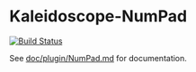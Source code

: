 # Kaleidoscope-NumPad

[![Build Status][travis:image]][travis:status]

 [travis:image]: https://travis-ci.org/keyboardio/Kaleidoscope-NumPad.svg?branch=master
 [travis:status]: https://travis-ci.org/keyboardio/Kaleidoscope-NumPad

See [doc/plugin/NumPad.md](doc/plugin/NumPad.md) for documentation.
